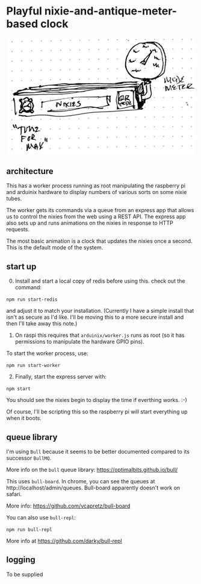 # Playful nixie-and-antique-meter-based clock

![sketch](./public/img/playful-clock-sketch.png)

## architecture

This has a worker process running as root manipulating the raspberry pi and arduinix hardware to display numbers of various sorts on some nixie tubes.

The worker gets its commands via a queue from an express app that allows us to control the nixies from the web using a REST API. The express app also sets up and runs animations on the nixies in response to HTTP requests.

The most basic animation is a clock that updates the nixies once a second. This is the default mode of the system.

## start up

0. Install and start a local copy of redis before using this. check out the command:

`npm run start-redis`

and adjust it to match your installation. (Currently I have a simple install that isn't as secure as I'd like. I'll be moving this to a more secure install and then I'll take away this note.)

1. On raspi this requires that  `arduinix/worker.js` runs as root (so it has permissions to manipulate the hardware GPIO pins).

To start the worker process, use:

`npm run start-worker`

2. Finally, start the express server with:

`npm start`

You should see the nixies begin to display the time if everthing works. :-)

Of course, I'll be scripting this so the raspberry pi will start everything up when it boots.
## queue library

I'm using `Bull` because it seems to be better documented compared to its successor `BullMQ`.

More info on the `bull` queue library: https://optimalbits.github.io/bull/

This uses `bull-board`. In chrome, you can see the queues at http://localhost/admin/queues. Bull-board apparently doesn't work on safari.

More info: https://github.com/vcapretz/bull-board

You can also use `bull-repl`:

`npm run bull-repl`

More info at https://github.com/darky/bull-repl

## logging

To be supplied

